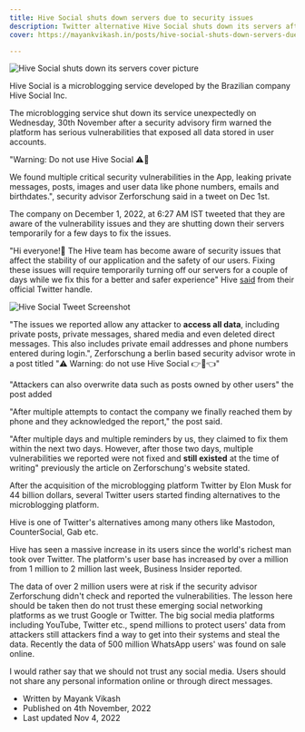 ```yaml
---
title: Hive Social shuts down servers due to security issues
description: Twitter alternative Hive Social shuts down its servers after being warned of critical vulnerabilities.
cover: https://mayankvikash.in/posts/hive-social-shuts-down-servers-due-to-security-issues/Hive-shuts-downs-servers.webp

---
```


![Hive Social shuts down its servers cover picture](https://mayankvikash.in/posts/hive-social-shuts-down-servers-due-to-security-issues/Hive-shuts-downs-servers.webp)

Hive Social is a microblogging service developed by the Brazilian company Hive Social Inc.

The microblogging service shut down its service unexpectedly on Wednesday, 30th November after a security advisory firm warned the platform has serious vulnerabilities that exposed all data stored in user accounts.

"Warning: Do not use Hive Social ⚠️🐝

We found multiple critical security vulnerabilities in the App, leaking private messages, posts, images and user data like phone numbers, emails and birthdates.", security advisor Zerforschung said in a tweet on Dec 1st.

The company on December 1, 2022, at 6:27 AM IST tweeted that they are aware of the vulnerability issues and they are shutting down their servers temporarily for a few days to fix the issues.

"Hi everyone!🐝 The Hive team has become aware of security issues that affect the stability of our application and the safety of our users. Fixing these issues will require temporarily turning off our servers for a couple of days while we fix this for a better and safer experience" Hive [said](https://twitter.com/TheHIVE_Social/status/1598119071907991552?s=20&t=ffEHeznRuQpRQj1jZIFC6A) from their official Twitter handle.

![Hive Social Tweet Screenshot](https://mayankvikash.in/posts/hive-social-shuts-down-servers-due-to-security-issues/hive-social-screenshot.webp)

"The issues we reported allow any attacker to **access all data**, including private posts, private messages, shared media and even deleted direct messages. This also includes private email addresses and phone numbers entered during login.", Zerforschung a berlin based security advisor wrote in a post titled "⚠️ Warning: do not use Hive Social 👉🐝👈"

"Attackers can also overwrite data such as posts owned by other users" the post added

"After multiple attempts to contact the company we finally reached them by phone and they acknowledged the report," the post said.

"After multiple days and multiple reminders by us, they claimed to fix them within the next two days. However, after those two days, multiple vulnerabilities we reported were not fixed and **still existed** at the time of writing" previously the article on Zerforschung's website stated.

After the acquisition of the microblogging platform Twitter by Elon Musk for 44 billion dollars, several Twitter users started finding alternatives to the microblogging platform.

Hive is one of Twitter's alternatives among many others like Mastodon, CounterSocial, Gab etc.

Hive has seen a massive increase in its users since the world's richest man took over Twitter. The platform's user base has increased by over a million from 1 million to 2 million last week, Business Insider reported.

The data of over 2 million users were at risk if the security advisor Zerforschung didn't check and reported the vulnerabilities. The lesson here should be taken then do not trust these emerging social networking platforms as we trust Google or Twitter. The big social media platforms including YouTube, Twitter etc., spend millions to protect users' data from attackers still attackers find a way to get into their systems and steal the data. Recently the data of 500 million WhatsApp users' was found on sale online.

I would rather say that we should not trust any social media. Users should not share any personal information online or through direct messages.

- Written by Mayank Vikash
- Published on 4th November, 2022
- Last updated Nov 4, 2022
